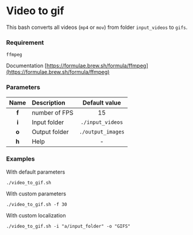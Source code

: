 # Video to gif

This bash converts all videos (`mp4` or `mov`) from folder `input_videos` to `gifs`.

### Requirement
`ffmpeg` 

Documentation
[https://formulae.brew.sh/formula/ffmpeg](https://formulae.brew.sh/formula/ffmpeg)

### Parameters
|Name|Description|Default value|
|:----:|:-----------|:-----:|
|**f**|number of FPS|15|
|**i**|Input folder|`./input_videos`|
|**o**|Output folder|`./output_images`|
|**h**|Help|-|

### Examples
With default parameters

`./video_to_gif.sh`

With custom parameters

`./video_to_gif.sh -f 30`

With custom localization 

`./video_to_gif.sh -i "a/input_folder" -o "GIFS"`
